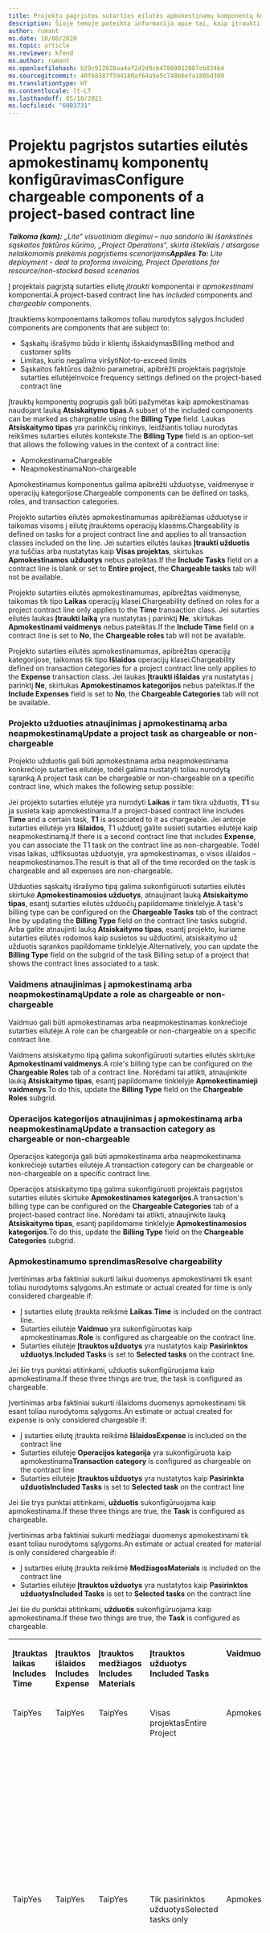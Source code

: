 ```yaml
---
title: Projektu pagrįstos sutarties eilutės apmokestinamų komponentų konfigūravimas
description: Šioje temoje pateikta informacija apie tai, kaip įtraukti apmokestinamus komponentus į sutarties eilutes naudojant „Project Operations“.
author: rumant
ms.date: 10/08/2020
ms.topic: article
ms.reviewer: kfend
ms.author: rumant
ms.openlocfilehash: b29c912828aa4af2d2d9cb47869012087cb834b4
ms.sourcegitcommit: 40f68387f594180af64a5e5c748b6efa188bd300
ms.translationtype: HT
ms.contentlocale: lt-LT
ms.lasthandoff: 05/10/2021
ms.locfileid: "6003731"
---
```

# <a name="configure-chargeable-components-of-a-project-based-contract-line"></a><span data-ttu-id="24918-103">Projektu pagrįstos sutarties eilutės apmokestinamų komponentų konfigūravimas</span><span class="sxs-lookup"><span data-stu-id="24918-103">Configure chargeable components of a project-based contract line</span></span>

<span data-ttu-id="24918-104">_**Taikoma (kam):** „Lite“ visuotiniam diegimui – nuo sandorio iki išankstinės sąskaitos faktūros kūrimo, „Project Operations“, skirta ištekliais / atsargose nelaikomomis prekėmis pagrįstiems scenarijams_</span><span class="sxs-lookup"><span data-stu-id="24918-104">_**Applies To:** Lite deployment - deal to proforma invoicing, Project Operations for resource/non-stocked based scenarios_</span></span>

<span data-ttu-id="24918-105">Į projektais pagrįstą sutarties eilutę *įtraukti* komponentai ir *apmokestinami* komponentai.</span><span class="sxs-lookup"><span data-stu-id="24918-105">A project-based contract line has *included* components and *chargeable* components.</span></span>

<span data-ttu-id="24918-106">Įtrauktiems komponentams taikomos toliau nurodytos sąlygos.</span><span class="sxs-lookup"><span data-stu-id="24918-106">Included components are components that are subject to:</span></span>

  - <span data-ttu-id="24918-107">Sąskaitų išrašymo būdo ir klientų išskaidymas</span><span class="sxs-lookup"><span data-stu-id="24918-107">Billing method and customer splits</span></span>
  - <span data-ttu-id="24918-108">Limitas, kurio negalima viršyti</span><span class="sxs-lookup"><span data-stu-id="24918-108">Not-to-exceed limits</span></span> 
  - <span data-ttu-id="24918-109">Sąskaitos faktūros dažnio parametrai, apibrėžti projektais pagrįstoje sutarties eilutėje</span><span class="sxs-lookup"><span data-stu-id="24918-109">Invoice frequency settings defined on the project-based contract line</span></span>

<span data-ttu-id="24918-110">Įtrauktų komponentų pogrupis gali būti pažymėtas kaip apmokestinamas naudojant lauką **Atsiskaitymo tipas**.</span><span class="sxs-lookup"><span data-stu-id="24918-110">A subset of the included components can be marked as chargeable using the **Billing Type** field.</span></span> <span data-ttu-id="24918-111">Laukas **Atsiskaitymo tipas** yra parinkčių rinkinys, leidžiantis toliau nurodytas reikšmes sutarties eilutės kontekste.</span><span class="sxs-lookup"><span data-stu-id="24918-111">The **Billing Type** field is an option-set that allows the following values in the context of a contract line:</span></span>

  - <span data-ttu-id="24918-112">Apmokestinama</span><span class="sxs-lookup"><span data-stu-id="24918-112">Chargeable</span></span>
  - <span data-ttu-id="24918-113">Neapmokestinama</span><span class="sxs-lookup"><span data-stu-id="24918-113">Non-chargeable</span></span>

<span data-ttu-id="24918-114">Apmokestinamus komponentus galima apibrėžti užduotyse, vaidmenyse ir operacijų kategorijose.</span><span class="sxs-lookup"><span data-stu-id="24918-114">Chargeable components can be defined on tasks, roles, and transaction categories.</span></span>

<span data-ttu-id="24918-115">Projekto sutarties eilutės apmokestinamumas apibrėžiamas užduotyse ir taikomas visoms į eilutę įtrauktoms operacijų klasėms.</span><span class="sxs-lookup"><span data-stu-id="24918-115">Chargeability is defined on tasks for a project contract line and applies to all transaction classes included on the line.</span></span> <span data-ttu-id="24918-116">Jei sutarties eilutės laukas **Įtraukti užduotis** yra tuščias arba nustatytas kaip **Visas projektas**, skirtukas **Apmokestinamos užduotys** nebus pateiktas.</span><span class="sxs-lookup"><span data-stu-id="24918-116">If the **Include Tasks** field on a contract line is blank or set to **Entire project**, the **Chargeable tasks** tab will not be available.</span></span>

<span data-ttu-id="24918-117">Projekto sutarties eilutės apmokestinamumas, apibrėžtas vaidmenyse, taikomas tik tipo **Laikas** operacijų klasei.</span><span class="sxs-lookup"><span data-stu-id="24918-117">Chargeability defined on roles for a project contract line only applies to the **Time** transaction class.</span></span> <span data-ttu-id="24918-118">Jei sutarties eilutės laukas **Įtraukti laiką** yra nustatytas į parinktį **Ne**, skirtukas **Apmokestinami vaidmenys** nebus pateiktas.</span><span class="sxs-lookup"><span data-stu-id="24918-118">If the **Include Time** field on a contract line is set to **No**, the **Chargeable roles** tab will not be available.</span></span>

<span data-ttu-id="24918-119">Projekto sutarties eilutės apmokestinamumas, apibrėžtas operacijų kategorijose, taikomas tik tipo **Išlaidos** operacijų klasei.</span><span class="sxs-lookup"><span data-stu-id="24918-119">Chargeability defined on transaction categories for a project contract line only applies to the **Expense** transaction class.</span></span> <span data-ttu-id="24918-120">Jei laukas **Įtraukti išlaidas** yra nustatytas į parinktį **Ne**, skirtukas **Apmokestinamos kategorijos** nebus pateiktas.</span><span class="sxs-lookup"><span data-stu-id="24918-120">If the **Include Expenses** field is set to **No**, the **Chargeable Categories** tab will not be available.</span></span>

### <a name="update-a-project-task-as-chargeable-or-non-chargeable"></a><span data-ttu-id="24918-121">Projekto užduoties atnaujinimas į apmokestinamą arba neapmokestinamą</span><span class="sxs-lookup"><span data-stu-id="24918-121">Update a project task as chargeable or non-chargeable</span></span>

<span data-ttu-id="24918-122">Projekto užduotis gali būti apmokestinama arba neapmokestinama konkrečioje sutarties eilutėje, todėl galima nustatyti toliau nurodytą sąranką.</span><span class="sxs-lookup"><span data-stu-id="24918-122">A project task can be chargeable or non-chargeable on a specific contract line, which makes the following setup possible:</span></span>

<span data-ttu-id="24918-123">Jei projekto sutarties eilutėje yra nurodyti **Laikas** ir tam tikra užduotis, **T1** su ja susieta kaip apmokestinama.</span><span class="sxs-lookup"><span data-stu-id="24918-123">If a project-based contract line includes **Time** and a certain task, **T1** is associated to it as chargeable.</span></span> <span data-ttu-id="24918-124">Jei antroje sutarties eilutėje yra **Išlaidos**, T1 užduotį galite susieti sutarties eilutėje kaip neapmokestinamą.</span><span class="sxs-lookup"><span data-stu-id="24918-124">If there is a second contract line that includes **Expense**, you can associate the T1 task on the contract line as non-chargeable.</span></span> <span data-ttu-id="24918-125">Todėl visas laikas, užfiksuotas užduotyje, yra apmokestinamas, o visos išlaidos – neapmokestinamos.</span><span class="sxs-lookup"><span data-stu-id="24918-125">The result is that all of the time recorded on the task is chargeable and all expenses are non-chargeable.</span></span>

<span data-ttu-id="24918-126">Užduoties sąskaitų išrašymo tipą galima sukonfigūruoti sutarties eilutės skirtuke **Apmokestinamosios užduotys**, atnaujinant lauką **Atsiskaitymo tipas**, esantį sutarties eilutės užduočių papildomame tinklelyje.</span><span class="sxs-lookup"><span data-stu-id="24918-126">A task's billing type can be configured on the **Chargeable Tasks** tab of the contract line by updating the **Billing Type** field on the contract line tasks subgrid.</span></span> <span data-ttu-id="24918-127">Arba galite atnaujinti lauką **Atsiskaitymo tipas**, esantį projekto, kuriame sutarties eilutės rodomos kaip susietos su užduotimi, atsiskaitymo už užduotis sąrankos papildomame tinklelyje.</span><span class="sxs-lookup"><span data-stu-id="24918-127">Alternatively, you can update the **Billing Type** field on the subgrid of the task Billing setup of a project that shows the contract lines associated to a task.</span></span>

### <a name="update-a-role-as-chargeable-or-non-chargeable"></a><span data-ttu-id="24918-128">Vaidmens atnaujinimas į apmokestinamą arba neapmokestinamą</span><span class="sxs-lookup"><span data-stu-id="24918-128">Update a role as chargeable or non-chargeable</span></span>

<span data-ttu-id="24918-129">Vaidmuo gali būti apmokestinamas arba neapmokestinamas konkrečioje sutarties eilutėje.</span><span class="sxs-lookup"><span data-stu-id="24918-129">A role can be chargeable or non-chargeable on a specific contract line.</span></span>

<span data-ttu-id="24918-130">Vaidmens atsiskaitymo tipą galima sukonfigūruoti sutarties eilutės skirtuke **Apmokestinami vaidmenys**.</span><span class="sxs-lookup"><span data-stu-id="24918-130">A role's billing type can be configured on the **Chargeable Roles** tab of a contract line.</span></span> <span data-ttu-id="24918-131">Norėdami tai atlikti, atnaujinkite lauką **Atsiskaitymo tipas**, esantį papildomame tinklelyje **Apmokestinamieji vaidmenys**.</span><span class="sxs-lookup"><span data-stu-id="24918-131">To do this, update the **Billing Type** field on the **Chargeable Roles** subgrid.</span></span>

### <a name="update-a-transaction-category-as-chargeable-or-non-chargeable"></a><span data-ttu-id="24918-132">Operacijos kategorijos atnaujinimas į apmokestinamą arba neapmokestinamą</span><span class="sxs-lookup"><span data-stu-id="24918-132">Update a transaction category as chargeable or non-chargeable</span></span>

<span data-ttu-id="24918-133">Operacijos kategorija gali būti apmokestinama arba neapmokestinama konkrečioje sutarties eilutėje.</span><span class="sxs-lookup"><span data-stu-id="24918-133">A transaction category can be chargeable or non-chargeable on a specific contract line.</span></span>

<span data-ttu-id="24918-134">Operacijos atsiskaitymo tipą galima sukonfigūruoti projektais pagrįstos sutarties eilutės skirtuke **Apmokestinamos kategorijos**.</span><span class="sxs-lookup"><span data-stu-id="24918-134">A transaction's billing type can be configured on the **Chargeable Categories** tab of a project-based contract line.</span></span> <span data-ttu-id="24918-135">Norėdami tai atlikti, atnaujinkite lauką **Atsiskaitymo tipas**, esantį papildomame tinklelyje **Apmokestinamosios kategorijos**.</span><span class="sxs-lookup"><span data-stu-id="24918-135">To do this, update the **Billing Type** field on the **Chargeable Categories** subgrid.</span></span>

### <a name="resolve-chargeability"></a><span data-ttu-id="24918-136">Apmokestinamumo sprendimas</span><span class="sxs-lookup"><span data-stu-id="24918-136">Resolve chargeability</span></span>

<span data-ttu-id="24918-137">Įvertinimas arba faktiniai sukurti laikui duomenys apmokestinami tik esant toliau nurodytoms sąlygoms.</span><span class="sxs-lookup"><span data-stu-id="24918-137">An estimate or actual created for time is only considered chargeable if:</span></span>

   - <span data-ttu-id="24918-138">Į sutarties eilutę įtraukta reikšmė **Laikas**.</span><span class="sxs-lookup"><span data-stu-id="24918-138">**Time** is included on the contract line.</span></span>
   - <span data-ttu-id="24918-139">Sutarties eilutėje **Vaidmuo** yra sukonfigūruotas kaip apmokestinamas.</span><span class="sxs-lookup"><span data-stu-id="24918-139">**Role** is configured as chargeable on the contract line.</span></span>
   - <span data-ttu-id="24918-140">Sutarties eilutėje **Įtrauktos užduotys** yra nustatytos kaip **Pasirinktos užduotys**.</span><span class="sxs-lookup"><span data-stu-id="24918-140">**Included Tasks** is set to **Selected tasks** on the contract line.</span></span>
 
 <span data-ttu-id="24918-141">Jei šie trys punktai atitinkami, užduotis sukonfigūruojama kaip apmokestinama.</span><span class="sxs-lookup"><span data-stu-id="24918-141">If these three things are true, the task is configured as chargeable.</span></span> 

<span data-ttu-id="24918-142">Įvertinimas arba faktiniai sukurti išlaidoms duomenys apmokestinami tik esant toliau nurodytoms sąlygoms.</span><span class="sxs-lookup"><span data-stu-id="24918-142">An estimate or actual created for expense is only considered chargeable if:</span></span>

   - <span data-ttu-id="24918-143">Į sutarties eilutę įtraukta reikšmė **Išlaidos**</span><span class="sxs-lookup"><span data-stu-id="24918-143">**Expense** is included on the contract line</span></span>
   - <span data-ttu-id="24918-144">Sutarties eilutėje **Operacijos kategorija** yra sukonfigūruota kaip apmokestinama</span><span class="sxs-lookup"><span data-stu-id="24918-144">**Transaction category** is configured as chargeable on the contract line</span></span>
   - <span data-ttu-id="24918-145">Sutarties eilutėje **Įtrauktos užduotys** yra nustatytos kaip **Pasirinkta užduotis**</span><span class="sxs-lookup"><span data-stu-id="24918-145">**Included Tasks** is set to **Selected task** on the contract line</span></span>
  
 <span data-ttu-id="24918-146">Jei šie trys punktai atitinkami, **užduotis** sukonfigūruojama kaip apmokestinama.</span><span class="sxs-lookup"><span data-stu-id="24918-146">If these three things are true, the **Task** is configured as chargeable.</span></span> 

<span data-ttu-id="24918-147">Įvertinimas arba faktiniai sukurti medžiagai duomenys apmokestinami tik esant toliau nurodytoms sąlygoms.</span><span class="sxs-lookup"><span data-stu-id="24918-147">An estimate or actual created for material is only considered chargeable if:</span></span>

   - <span data-ttu-id="24918-148">Į sutarties eilutę įtraukta reikšmė **Medžiagos**</span><span class="sxs-lookup"><span data-stu-id="24918-148">**Materials** is included on the contract line</span></span>
   - <span data-ttu-id="24918-149">Sutarties eilutėje **Įtrauktos užduotys** yra nustatytos kaip **Pasirinktos užduotys**</span><span class="sxs-lookup"><span data-stu-id="24918-149">**Included Tasks** is set to **Selected tasks** on the contract line</span></span>

<span data-ttu-id="24918-150">Jei šie du punktai atitinkami, **užduotis** sukonfigūruojama kaip apmokestinama.</span><span class="sxs-lookup"><span data-stu-id="24918-150">If these two things are true, the **Task** is configured as chargeable.</span></span> 

<table border="0" cellspacing="0" cellpadding="0">
    <tbody>
        <tr>
            <td width="70" valign="top">
                <p><span data-ttu-id="24918-151">
                    <strong>Įtrauktas laikas</strong>
                </span><span class="sxs-lookup"><span data-stu-id="24918-151">
                    <strong>Includes Time</strong>
                </span></span></p>
            </td>
            <td width="78" valign="top">
                <p><span data-ttu-id="24918-152">
                    <strong>Įtrauktos išlaidos</strong>
                    <strong></strong>
                </span><span class="sxs-lookup"><span data-stu-id="24918-152">
                    <strong>Includes Expense</strong>
                    <strong></strong>
                </span></span></p>
            </td>
            <td width="63" valign="top">
                <p><span data-ttu-id="24918-153">
                    <strong>Įtrauktos medžiagos</strong>
                    <strong></strong>
                </span><span class="sxs-lookup"><span data-stu-id="24918-153">
                    <strong>Includes Materials</strong>
                    <strong></strong>
                </span></span></p>
            </td>
            <td width="75" valign="top">
                <p><span data-ttu-id="24918-154">
                    <strong>Įtrauktos užduotys</strong>
                    <strong></strong>
                </span><span class="sxs-lookup"><span data-stu-id="24918-154">
                    <strong>Included Tasks</strong>
                    <strong></strong>
                </span></span></p>
            </td>
            <td width="65" valign="top">
                <p><span data-ttu-id="24918-155">
                    <strong>Vaidmuo</strong>
                    <strong></strong>
                </span><span class="sxs-lookup"><span data-stu-id="24918-155">
                    <strong>Role</strong>
                    <strong></strong>
                </span></span></p>
            </td>
            <td width="70" valign="top">
                <p><span data-ttu-id="24918-156">
                    <strong>Kategorija.</strong>
                    <strong></strong>
                </span><span class="sxs-lookup"><span data-stu-id="24918-156">
                    <strong>Category</strong>
                    <strong></strong>
                </span></span></p>
            </td>
            <td width="65" valign="top">
                <p><span data-ttu-id="24918-157">
                    <strong>Užduotis</strong>
                    <strong></strong>
                </span><span class="sxs-lookup"><span data-stu-id="24918-157">
                    <strong>Task</strong>
                    <strong></strong>
                </span></span></p>
            </td>
            <td width="350" valign="top">
                <p><span data-ttu-id="24918-158">
                    <strong>Poveikis apmokestinimui</strong>
                </span><span class="sxs-lookup"><span data-stu-id="24918-158">
                    <strong>Chargeability impact</strong>
                </span></span></p>
            </td>
        </tr>
        <tr>
            <td width="70" valign="top">
                <p>
<span data-ttu-id="24918-159">Taip</span><span class="sxs-lookup"><span data-stu-id="24918-159">Yes</span></span> </p>
            </td>
            <td width="78" valign="top">
                <p>
<span data-ttu-id="24918-160">Taip</span><span class="sxs-lookup"><span data-stu-id="24918-160">Yes</span></span> </p>
            </td>
            <td width="63" valign="top">
                <p>
<span data-ttu-id="24918-161">Taip</span><span class="sxs-lookup"><span data-stu-id="24918-161">Yes</span></span> </p>
            </td>
            <td width="75" valign="top">
                <p>
<span data-ttu-id="24918-162">Visas projektas</span><span class="sxs-lookup"><span data-stu-id="24918-162">Entire Project</span></span> </p>
            </td>
            <td width="65" valign="top">
                <p>
<span data-ttu-id="24918-163">Apmokestinama</span><span class="sxs-lookup"><span data-stu-id="24918-163">Chargeable</span></span> </p>
            </td>
            <td width="70" valign="top">
                <p>
<span data-ttu-id="24918-164">Apmokestinama</span><span class="sxs-lookup"><span data-stu-id="24918-164">Chargeable</span></span> </p>
            </td>
            <td width="65" valign="top">
                <p>
<span data-ttu-id="24918-165">Negalima nustatyti</span><span class="sxs-lookup"><span data-stu-id="24918-165">Can't be set</span></span> </p>
            </td>
            <td width="350" valign="top">
                <p>
<span data-ttu-id="24918-166">Atsiskaitymas pagal faktinį laiką: <strong>Apmokestinama</strong>
                </span><span class="sxs-lookup"><span data-stu-id="24918-166">Billing on a time actual: <strong>Chargeable</strong>
                </span></span></p>
                <p>
<span data-ttu-id="24918-167">Atsiskaitymas pagal faktines išlaidas: <strong>Apmokestinama</strong>
                </span><span class="sxs-lookup"><span data-stu-id="24918-167">Billing type on expense actual: <strong>Chargeable</strong>
                </span></span></p>
                <p>
<span data-ttu-id="24918-168">Atsiskaitymas pagal faktines medžiagas: <strong>Apmokestinama</strong>
                </span><span class="sxs-lookup"><span data-stu-id="24918-168">Billing type on material actual: <strong>Chargeable</strong>
                </span></span></p>
            </td>
        </tr>
        <tr>
            <td width="70" valign="top">
                <p>
<span data-ttu-id="24918-169">Taip</span><span class="sxs-lookup"><span data-stu-id="24918-169">Yes</span></span> </p>
            </td>
            <td width="78" valign="top">
                <p>
<span data-ttu-id="24918-170">Taip</span><span class="sxs-lookup"><span data-stu-id="24918-170">Yes</span></span> </p>
            </td>
            <td width="63" valign="top">
                <p>
<span data-ttu-id="24918-171">Taip</span><span class="sxs-lookup"><span data-stu-id="24918-171">Yes</span></span> </p>
            </td>
            <td width="75" valign="top">
                <p>
<span data-ttu-id="24918-172">Tik pasirinktos užduotys</span><span class="sxs-lookup"><span data-stu-id="24918-172">Selected tasks only</span></span> </p>
            </td>
            <td width="65" valign="top">
                <p>
<span data-ttu-id="24918-173">Apmokestinama</span><span class="sxs-lookup"><span data-stu-id="24918-173">Chargeable</span></span> </p>
            </td>
            <td width="70" valign="top">
                <p>
<span data-ttu-id="24918-174">Apmokestinama</span><span class="sxs-lookup"><span data-stu-id="24918-174">Chargeable</span></span> </p>
            </td>
            <td width="65" valign="top">
                <p>
<span data-ttu-id="24918-175">Apmokestinama</span><span class="sxs-lookup"><span data-stu-id="24918-175">Chargeable</span></span> </p>
            </td>
            <td width="350" valign="top">
                <p>
<span data-ttu-id="24918-176">Atsiskaitymas pagal faktinį laiką: <strong>Apmokestinama</strong>
                </span><span class="sxs-lookup"><span data-stu-id="24918-176">Billing on a time actual: <strong>Chargeable</strong>
                </span></span></p>
                <p>
<span data-ttu-id="24918-177">Atsiskaitymas pagal faktines išlaidas: <strong>Apmokestinama</strong>
                </span><span class="sxs-lookup"><span data-stu-id="24918-177">Billing type on expense actual: <strong>Chargeable</strong>
                </span></span></p>
                <p>
<span data-ttu-id="24918-178">Atsiskaitymas pagal faktines medžiagas: <strong>Apmokestinama</strong>
                </span><span class="sxs-lookup"><span data-stu-id="24918-178">Billing type on material actual: <strong>Chargeable</strong>
                </span></span></p>
            </td>
        </tr>
        <tr>
            <td width="70" valign="top">
                <p>
<span data-ttu-id="24918-179">Taip</span><span class="sxs-lookup"><span data-stu-id="24918-179">Yes</span></span> </p>
            </td>
            <td width="78" valign="top">
                <p>
<span data-ttu-id="24918-180">Taip</span><span class="sxs-lookup"><span data-stu-id="24918-180">Yes</span></span> </p>
            </td>
            <td width="63" valign="top">
                <p>
<span data-ttu-id="24918-181">Taip</span><span class="sxs-lookup"><span data-stu-id="24918-181">Yes</span></span> </p>
            </td>
            <td width="75" valign="top">
                <p>
<span data-ttu-id="24918-182">Tik pasirinktos užduotys</span><span class="sxs-lookup"><span data-stu-id="24918-182">Selected tasks only</span></span> </p>
            </td>
            <td width="65" valign="top">
                <p><span data-ttu-id="24918-183">
                    <strong>Neapmokestinama</strong>
                </span><span class="sxs-lookup"><span data-stu-id="24918-183">
                    <strong>Non - Chargeable</strong>
                </span></span></p>
            </td>
            <td width="70" valign="top">
                <p>
<span data-ttu-id="24918-184">Apmokestinama</span><span class="sxs-lookup"><span data-stu-id="24918-184">Chargeable</span></span> </p>
            </td>
            <td width="65" valign="top">
                <p>
<span data-ttu-id="24918-185">Apmokestinama</span><span class="sxs-lookup"><span data-stu-id="24918-185">Chargeable</span></span> </p>
            </td>
            <td width="350" valign="top">
                <p>
<span data-ttu-id="24918-186">Atsiskaitymas pagal faktinį laiką: <strong>Neapmokestinamas</strong>
                </span><span class="sxs-lookup"><span data-stu-id="24918-186">Billing on a time actual: <strong>Non-Chargeable</strong>
                </span></span></p>
                <p>
<span data-ttu-id="24918-187">Atsiskaitymas pagal faktines išlaidas: Apmokestinamas</span><span class="sxs-lookup"><span data-stu-id="24918-187">Billing type on expense actual: Chargeable</span></span> </p>
                <p>
<span data-ttu-id="24918-188">Atsiskaitymas pagal faktines medžiagas: Apmokestinama</span><span class="sxs-lookup"><span data-stu-id="24918-188">Billing type on material actual: Chargeable</span></span> </p>
            </td>
        </tr>
        <tr>
            <td width="70" valign="top">
                <p>
<span data-ttu-id="24918-189">Taip</span><span class="sxs-lookup"><span data-stu-id="24918-189">Yes</span></span> </p>
            </td>
            <td width="78" valign="top">
                <p>
<span data-ttu-id="24918-190">Taip</span><span class="sxs-lookup"><span data-stu-id="24918-190">Yes</span></span> </p>
            </td>
            <td width="63" valign="top">
                <p>
<span data-ttu-id="24918-191">Taip</span><span class="sxs-lookup"><span data-stu-id="24918-191">Yes</span></span> </p>
            </td>
            <td width="75" valign="top">
                <p>
<span data-ttu-id="24918-192">Tik pasirinktos užduotys</span><span class="sxs-lookup"><span data-stu-id="24918-192">Selected tasks only</span></span> </p>
            </td>
            <td width="65" valign="top">
                <p>
<span data-ttu-id="24918-193">Apmokestinama</span><span class="sxs-lookup"><span data-stu-id="24918-193">Chargeable</span></span> </p>
            </td>
            <td width="70" valign="top">
                <p>
<span data-ttu-id="24918-194">Apmokestinama</span><span class="sxs-lookup"><span data-stu-id="24918-194">Chargeable</span></span> </p>
            </td>
            <td width="65" valign="top">
                <p><span data-ttu-id="24918-195">
                    <strong>Neapmokestinama</strong>
                </span><span class="sxs-lookup"><span data-stu-id="24918-195">
                    <strong>Non-Chargeable</strong>
                </span></span></p>
            </td>
            <td width="350" valign="top">
                <p>
<span data-ttu-id="24918-196">Atsiskaitymas pagal faktinį laiką: <strong>Neapmokestinamas</strong>
                </span><span class="sxs-lookup"><span data-stu-id="24918-196">Billing on a time actual: <strong>Non-Chargeable</strong>
                </span></span></p>
                <p>
<span data-ttu-id="24918-197">Atsiskaitymas pagal faktines išlaidas: <strong>Neapmokestinamas</strong>
                </span><span class="sxs-lookup"><span data-stu-id="24918-197">Billing type on expense actual: <strong>Non-Chargeable</strong>
                </span></span></p>
                <p>
<span data-ttu-id="24918-198">Atsiskaitymas pagal faktines medžiagas: <strong>Neapmokestinamas</strong>
                </span><span class="sxs-lookup"><span data-stu-id="24918-198">Billing type on material actual: <strong>Non-Chargeable</strong>
                </span></span></p>
            </td>
        </tr>
        <tr>
            <td width="70" valign="top">
                <p>
<span data-ttu-id="24918-199">Taip</span><span class="sxs-lookup"><span data-stu-id="24918-199">Yes</span></span> </p>
            </td>
            <td width="78" valign="top">
                <p>
<span data-ttu-id="24918-200">Taip</span><span class="sxs-lookup"><span data-stu-id="24918-200">Yes</span></span> </p>
            </td>
            <td width="63" valign="top">
                <p>
<span data-ttu-id="24918-201">Taip</span><span class="sxs-lookup"><span data-stu-id="24918-201">Yes</span></span> </p>
            </td>
            <td width="75" valign="top">
                <p>
<span data-ttu-id="24918-202">Tik pasirinktos užduotys</span><span class="sxs-lookup"><span data-stu-id="24918-202">Selected tasks only</span></span> </p>
            </td>
            <td width="65" valign="top">
                <p><span data-ttu-id="24918-203">
                    <strong>Neapmokestinama</strong>
                </span><span class="sxs-lookup"><span data-stu-id="24918-203">
                    <strong>Non-Chargeable</strong>
                </span></span></p>
            </td>
            <td width="70" valign="top">
                <p>
<span data-ttu-id="24918-204">Apmokestinama</span><span class="sxs-lookup"><span data-stu-id="24918-204">Chargeable</span></span> </p>
            </td>
            <td width="65" valign="top">
                <p><span data-ttu-id="24918-205">
                    <strong>Neapmokestinama</strong>
                </span><span class="sxs-lookup"><span data-stu-id="24918-205">
                    <strong>Non- Chargeable</strong>
                </span></span></p>
            </td>
            <td width="350" valign="top">
                <p>
<span data-ttu-id="24918-206">Atsiskaitymas pagal faktinį laiką: <strong>Neapmokestinamas</strong>
                </span><span class="sxs-lookup"><span data-stu-id="24918-206">Billing on a time actual: <strong>Non-Chargeable</strong>
                </span></span></p>
                <p>
<span data-ttu-id="24918-207">Atsiskaitymas pagal faktines išlaidas: <strong>Neapmokestinamas</strong>
                </span><span class="sxs-lookup"><span data-stu-id="24918-207">Billing type on expense actual: <strong>Non-Chargeable</strong>
                </span></span></p>
                <p>
<span data-ttu-id="24918-208">Atsiskaitymas pagal faktines medžiagas: <strong> Neapmokestinamas</strong>
                </span><span class="sxs-lookup"><span data-stu-id="24918-208">Billing type on material actual: <strong> Non-Chargeable</strong>
                </span></span></p>
            </td>
        </tr>
        <tr>
            <td width="70" valign="top">
                <p>
<span data-ttu-id="24918-209">Taip</span><span class="sxs-lookup"><span data-stu-id="24918-209">Yes</span></span> </p>
            </td>
            <td width="78" valign="top">
                <p>
<span data-ttu-id="24918-210">Taip</span><span class="sxs-lookup"><span data-stu-id="24918-210">Yes</span></span> </p>
            </td>
            <td width="63" valign="top">
                <p>
<span data-ttu-id="24918-211">Taip</span><span class="sxs-lookup"><span data-stu-id="24918-211">Yes</span></span> </p>
            </td>
            <td width="75" valign="top">
                <p>
<span data-ttu-id="24918-212">Tik pasirinktos užduotys</span><span class="sxs-lookup"><span data-stu-id="24918-212">Selected tasks only</span></span> </p>
            </td>
            <td width="65" valign="top">
                <p><span data-ttu-id="24918-213">
                    <strong>Neapmokestinama</strong>
                </span><span class="sxs-lookup"><span data-stu-id="24918-213">
                    <strong>Non-Chargeable</strong>
                </span></span></p>
            </td>
            <td width="70" valign="top">
                <p><span data-ttu-id="24918-214">
                    <strong>Neapmokestinama</strong>
                </span><span class="sxs-lookup"><span data-stu-id="24918-214">
                    <strong>Non-Chargeable</strong>
                </span></span></p>
            </td>
            <td width="65" valign="top">
                <p>
<span data-ttu-id="24918-215">Apmokestinama</span><span class="sxs-lookup"><span data-stu-id="24918-215">Chargeable</span></span> </p>
            </td>
            <td width="350" valign="top">
                <p>
<span data-ttu-id="24918-216">Atsiskaitymas pagal faktinį laiką: <strong>Neapmokestinamas</strong>
                </span><span class="sxs-lookup"><span data-stu-id="24918-216">Billing on a time actual: <strong>Non-Chargeable</strong>
                </span></span></p>
                <p>
<span data-ttu-id="24918-217">Atsiskaitymas pagal faktines išlaidas: <strong> Neapmokestinamas</strong>
                </span><span class="sxs-lookup"><span data-stu-id="24918-217">Billing type on expense actual: <strong> Non-Chargeable</strong>
                </span></span></p>
                <p>
<span data-ttu-id="24918-218">Atsiskaitymas pagal faktines medžiagas: Apmokestinama</span><span class="sxs-lookup"><span data-stu-id="24918-218">Billing type on material actual: Chargeable</span></span> </p>
            </td>
        </tr>
        <tr>
            <td width="70" valign="top">
                <p><span data-ttu-id="24918-219">
                    <strong>No</strong>
                </span><span class="sxs-lookup"><span data-stu-id="24918-219">
                    <strong>No</strong>
                </span></span></p>
            </td>
            <td width="78" valign="top">
                <p>
<span data-ttu-id="24918-220">Taip</span><span class="sxs-lookup"><span data-stu-id="24918-220">Yes</span></span> </p>
            </td>
            <td width="63" valign="top">
                <p>
<span data-ttu-id="24918-221">Taip</span><span class="sxs-lookup"><span data-stu-id="24918-221">Yes</span></span> </p>
            </td>
            <td width="75" valign="top">
                <p>
<span data-ttu-id="24918-222">Visas projektas</span><span class="sxs-lookup"><span data-stu-id="24918-222">Entire Project</span></span> </p>
            </td>
            <td width="65" valign="top">
                <p>
<span data-ttu-id="24918-223">Negalima nustatyti</span><span class="sxs-lookup"><span data-stu-id="24918-223">Can't be set</span></span> </p>
            </td>
            <td width="70" valign="top">
                <p><span data-ttu-id="24918-224">
                    <strong>Apmokestinama</strong>
                </span><span class="sxs-lookup"><span data-stu-id="24918-224">
                    <strong>Chargeable</strong>
                </span></span></p>
            </td>
            <td width="65" valign="top">
                <p>
<span data-ttu-id="24918-225">Negalima nustatyti</span><span class="sxs-lookup"><span data-stu-id="24918-225">Can't be set</span></span> </p>
            </td>
            <td width="350" valign="top">
                <p>
<span data-ttu-id="24918-226">Atsiskaitymas pagal faktinį laiką: <strong>Nėra</strong>
                </span><span class="sxs-lookup"><span data-stu-id="24918-226">Billing on a time actual: <strong>Not available</strong>
                </span></span></p>
                <p>
<span data-ttu-id="24918-227">Atsiskaitymas pagal faktines išlaidas: Apmokestinamas</span><span class="sxs-lookup"><span data-stu-id="24918-227">Billing type on expense actual: Chargeable</span></span> </p>
                <p>
<span data-ttu-id="24918-228">Atsiskaitymas pagal faktines medžiagas: Apmokestinama</span><span class="sxs-lookup"><span data-stu-id="24918-228">Billing type on material actual: Chargeable</span></span> </p>
            </td>
        </tr>
        <tr>
            <td width="70" valign="top">
                <p><span data-ttu-id="24918-229">
                    <strong>No</strong>
                </span><span class="sxs-lookup"><span data-stu-id="24918-229">
                    <strong>No</strong>
                </span></span></p>
            </td>
            <td width="78" valign="top">
                <p>
<span data-ttu-id="24918-230">Taip</span><span class="sxs-lookup"><span data-stu-id="24918-230">Yes</span></span> </p>
            </td>
            <td width="63" valign="top">
                <p>
<span data-ttu-id="24918-231">Taip</span><span class="sxs-lookup"><span data-stu-id="24918-231">Yes</span></span> </p>
            </td>
            <td width="75" valign="top">
                <p>
<span data-ttu-id="24918-232">Visas projektas</span><span class="sxs-lookup"><span data-stu-id="24918-232">Entire Project</span></span> </p>
            </td>
            <td width="65" valign="top">
                <p>
<span data-ttu-id="24918-233">Negalima nustatyti</span><span class="sxs-lookup"><span data-stu-id="24918-233">Can't be set</span></span> </p>
            </td>
            <td width="70" valign="top">
                <p><span data-ttu-id="24918-234">
                    <strong>Neapmokestinama</strong>
                </span><span class="sxs-lookup"><span data-stu-id="24918-234">
                    <strong>Non-Chargeable</strong>
                </span></span></p>
            </td>
            <td width="65" valign="top">
                <p>
<span data-ttu-id="24918-235">Negalima nustatyti</span><span class="sxs-lookup"><span data-stu-id="24918-235">Can't be set</span></span> </p>
            </td>
            <td width="350" valign="top">
                <p>
<span data-ttu-id="24918-236">Atsiskaitymas pagal faktinį laiką: <strong>Nėra</strong>
                </span><span class="sxs-lookup"><span data-stu-id="24918-236">Billing on a time actual: <strong>Not available</strong>
                </span></span></p>
                <p>
<span data-ttu-id="24918-237">Atsiskaitymas pagal faktines išlaidas: <strong> Neapmokestinamas</strong>
                </span><span class="sxs-lookup"><span data-stu-id="24918-237">Billing type on expense actual: <strong> Non-chargeable</strong>
                </span></span></p>
                <p>
<span data-ttu-id="24918-238">Atsiskaitymas pagal faktines medžiagas: Apmokestinama</span><span class="sxs-lookup"><span data-stu-id="24918-238">Billing type on material actual: Chargeable</span></span> </p>
            </td>
        </tr>
        <tr>
            <td width="70" valign="top">
                <p>
<span data-ttu-id="24918-239">Taip</span><span class="sxs-lookup"><span data-stu-id="24918-239">Yes</span></span> </p>
            </td>
            <td width="78" valign="top">
                <p><span data-ttu-id="24918-240">
                    <strong>No</strong>
                </span><span class="sxs-lookup"><span data-stu-id="24918-240">
                    <strong>No</strong>
                </span></span></p>
            </td>
            <td width="63" valign="top">
                <p>
<span data-ttu-id="24918-241">Taip</span><span class="sxs-lookup"><span data-stu-id="24918-241">Yes</span></span> </p>
            </td>
            <td width="75" valign="top">
                <p>
<span data-ttu-id="24918-242">Visas projektas</span><span class="sxs-lookup"><span data-stu-id="24918-242">Entire Project</span></span> </p>
            </td>
            <td width="65" valign="top">
                <p>
<span data-ttu-id="24918-243">Apmokestinama</span><span class="sxs-lookup"><span data-stu-id="24918-243">Chargeable</span></span> </p>
            </td>
            <td width="70" valign="top">
                <p>
<span data-ttu-id="24918-244">Negalima nustatyti</span><span class="sxs-lookup"><span data-stu-id="24918-244">Can't be set</span></span> </p>
            </td>
            <td width="65" valign="top">
                <p>
<span data-ttu-id="24918-245">Negalima nustatyti</span><span class="sxs-lookup"><span data-stu-id="24918-245">Can't be set</span></span> </p>
            </td>
            <td width="350" valign="top">
                <p>
<span data-ttu-id="24918-246">Atsiskaitymas pagal faktinį laiką: Apmokestinamas</span><span class="sxs-lookup"><span data-stu-id="24918-246">Billing on a time actual: Chargeable</span></span> </p>
                <p>
<span data-ttu-id="24918-247">Atsiskaitymas pagal faktines išlaidas:<strong> Nėra</strong>
                </span><span class="sxs-lookup"><span data-stu-id="24918-247">Billing type on expense actual:<strong> Not available</strong>
                </span></span></p>
                <p>
<span data-ttu-id="24918-248">Atsiskaitymas pagal faktines medžiagas: Apmokestinama</span><span class="sxs-lookup"><span data-stu-id="24918-248">Billing type on material actual: Chargeable</span></span> </p>
            </td>
        </tr>
        <tr>
            <td width="70" valign="top">
                <p>
<span data-ttu-id="24918-249">Taip</span><span class="sxs-lookup"><span data-stu-id="24918-249">Yes</span></span> </p>
            </td>
            <td width="78" valign="top">
                <p><span data-ttu-id="24918-250">
                    <strong>No</strong>
                </span><span class="sxs-lookup"><span data-stu-id="24918-250">
                    <strong>No</strong>
                </span></span></p>
            </td>
            <td width="63" valign="top">
                <p>
<span data-ttu-id="24918-251">Taip</span><span class="sxs-lookup"><span data-stu-id="24918-251">Yes</span></span> </p>
            </td>
            <td width="75" valign="top">
                <p>
<span data-ttu-id="24918-252">Visas projektas</span><span class="sxs-lookup"><span data-stu-id="24918-252">Entire Project</span></span> </p>
            </td>
            <td width="65" valign="top">
                <p><span data-ttu-id="24918-253">
                    <strong>Neapmokestinama</strong>
                </span><span class="sxs-lookup"><span data-stu-id="24918-253">
                    <strong>Non-Chargeable</strong>
                </span></span></p>
            </td>
            <td width="70" valign="top">
                <p>
<span data-ttu-id="24918-254">Negalima nustatyti</span><span class="sxs-lookup"><span data-stu-id="24918-254">Can't be set</span></span> </p>
            </td>
            <td width="65" valign="top">
                <p>
<span data-ttu-id="24918-255">Negalima nustatyti</span><span class="sxs-lookup"><span data-stu-id="24918-255">Can't be set</span></span> </p>
            </td>
            <td width="350" valign="top">
                <p>
<span data-ttu-id="24918-256">Atsiskaitymas pagal faktinį laiką:<strong>Neapmokestinamas</strong>
                </span><span class="sxs-lookup"><span data-stu-id="24918-256">Billing on a time actual: <strong>Non-chargeable </strong>
                </span></span></p>
                <p>
<span data-ttu-id="24918-257">Atsiskaitymas pagal faktines išlaidas:<strong> Nėra</strong>
                </span><span class="sxs-lookup"><span data-stu-id="24918-257">Billing type on expense actual:<strong> Not available</strong>
                </span></span></p>
                <p>
<span data-ttu-id="24918-258">Atsiskaitymas pagal faktines medžiagas: Apmokestinama</span><span class="sxs-lookup"><span data-stu-id="24918-258">Billing type on material actual: Chargeable</span></span> </p>
            </td>
        </tr>
        <tr>
            <td width="70" valign="top">
                <p>
<span data-ttu-id="24918-259">Taip</span><span class="sxs-lookup"><span data-stu-id="24918-259">Yes</span></span> </p>
            </td>
            <td width="78" valign="top">
                <p>
<span data-ttu-id="24918-260">Taip</span><span class="sxs-lookup"><span data-stu-id="24918-260">Yes</span></span> </p>
            </td>
            <td width="63" valign="top">
                <p><span data-ttu-id="24918-261">
                    <strong>No</strong>
                </span><span class="sxs-lookup"><span data-stu-id="24918-261">
                    <strong>No</strong>
                </span></span></p>
            </td>
            <td width="75" valign="top">
                <p>
<span data-ttu-id="24918-262">Visas projektas</span><span class="sxs-lookup"><span data-stu-id="24918-262">Entire Project</span></span> </p>
            </td>
            <td width="65" valign="top">
                <p>
<span data-ttu-id="24918-263">Apmokestinama</span><span class="sxs-lookup"><span data-stu-id="24918-263">Chargeable</span></span> </p>
            </td>
            <td width="70" valign="top">
                <p>
<span data-ttu-id="24918-264">Apmokestinama</span><span class="sxs-lookup"><span data-stu-id="24918-264">Chargeable</span></span> </p>
            </td>
            <td width="65" valign="top">
                <p>
<span data-ttu-id="24918-265">Negalima nustatyti</span><span class="sxs-lookup"><span data-stu-id="24918-265">Can't be set</span></span> </p>
            </td>
            <td width="350" valign="top">
                <p>
<span data-ttu-id="24918-266">Atsiskaitymas pagal faktinį laiką: Apmokestinamas</span><span class="sxs-lookup"><span data-stu-id="24918-266">Billing on a time actual: Chargeable</span></span> </p>
                <p>
<span data-ttu-id="24918-267">Atsiskaitymas pagal faktines išlaidas: Apmokestinamas</span><span class="sxs-lookup"><span data-stu-id="24918-267">Billing type on expense actual: Chargeable</span></span> </p>
                <p>
<span data-ttu-id="24918-268">Atsiskaitymas pagal faktinę medžiagą: <strong> Nėra</strong>
                </span><span class="sxs-lookup"><span data-stu-id="24918-268">Billing type on material actual: <strong> Not available</strong>
                </span></span></p>
            </td>
        </tr>
        <tr>
            <td width="70" valign="top">
                <p>
<span data-ttu-id="24918-269">Taip</span><span class="sxs-lookup"><span data-stu-id="24918-269">Yes</span></span> </p>
            </td>
            <td width="78" valign="top">
                <p>
<span data-ttu-id="24918-270">Taip</span><span class="sxs-lookup"><span data-stu-id="24918-270">Yes</span></span> </p>
            </td>
            <td width="63" valign="top">
                <p><span data-ttu-id="24918-271">
                    <strong>No</strong>
                </span><span class="sxs-lookup"><span data-stu-id="24918-271">
                    <strong>No</strong>
                </span></span></p>
            </td>
            <td width="75" valign="top">
                <p>
<span data-ttu-id="24918-272">Visas projektas</span><span class="sxs-lookup"><span data-stu-id="24918-272">Entire Project</span></span> </p>
            </td>
            <td width="65" valign="top">
                <p><span data-ttu-id="24918-273">
                    <strong>Neapmokestinama</strong>
                </span><span class="sxs-lookup"><span data-stu-id="24918-273">
                    <strong>Non-Chargeable</strong>
                </span></span></p>
            </td>
            <td width="70" valign="top">
                <p><span data-ttu-id="24918-274">
                    <strong>Neapmokestinama</strong>
                </span><span class="sxs-lookup"><span data-stu-id="24918-274">
                    <strong>Non-chargeable</strong>
                </span></span></p>
            </td>
            <td width="65" valign="top">
                <p>
<span data-ttu-id="24918-275">Negalima nustatyti</span><span class="sxs-lookup"><span data-stu-id="24918-275">Can't be set</span></span> </p>
            </td>
            <td width="350" valign="top">
                <p>
<span data-ttu-id="24918-276">Atsiskaitymas pagal faktinį laiką:<strong>Neapmokestinamas</strong>
                </span><span class="sxs-lookup"><span data-stu-id="24918-276">Billing on a time actual: <strong>Non-chargeable </strong>
                </span></span></p>
                <p>
<span data-ttu-id="24918-277">Atsiskaitymas pagal faktines išlaidas:<strong> Neapmokestinamas</strong>
                </span><span class="sxs-lookup"><span data-stu-id="24918-277">Billing type on expense actual:<strong> Non-chargeable </strong>
                </span></span></p>
                <p>
<span data-ttu-id="24918-278">Atsiskaitymas pagal faktinę medžiagą:<strong> Nėra</strong>
                </span><span class="sxs-lookup"><span data-stu-id="24918-278">Billing type on material actual:<strong> Not available</strong>
                </span></span></p>
            </td>
        </tr>
    </tbody>
</table>





[!INCLUDE[footer-include](../../includes/footer-banner.md)]
